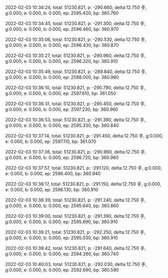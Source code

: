 2022-02-03 10:34:24, total: 51230.821, p: -290.660, delta:12.750 手, g:0.000, e: 0.000, b: 0.000, ep: 2595.420, bp: 360.760

2022-02-03 10:34:45, total: 51230.821, p: -291.300, delta:12.750 手, g:0.000, e: 0.000, b: 0.000, ep: 2596.460, bp: 360.970

2022-02-03 10:35:06, total: 51230.821, p: -290.530, delta:12.750 手, g:0.000, e: 0.000, b: 0.000, ep: 2596.430, bp: 360.870

2022-02-03 10:35:27, total: 51230.821, p: -290.960, delta:12.750 手, g:0.000, e: 0.000, b: 0.000, ep: 2596.320, bp: 360.910

2022-02-03 10:35:49, total: 51230.821, p: -289.840, delta:12.750 手, g:0.000, e: 0.000, b: 0.000, ep: 2598.000, bp: 360.980

2022-02-03 10:36:10, total: 51230.821, p: -290.790, delta:12.750 手, g:0.000, e: 0.000, b: 0.000, ep: 2597.610, bp: 361.050

2022-02-03 10:36:31, total: 51230.821, p: -290.450, delta:12.750 手, g:0.000, e: 0.000, b: 0.000, ep: 2597.230, bp: 360.960

2022-02-03 10:36:53, total: 51230.821, p: -291.390, delta:12.750 手, g:0.000, e: 0.000, b: 0.000, ep: 2595.330, bp: 360.840

2022-02-03 10:37:14, total: 51230.821, p: -291.450, delta:12.750 手, g:0.000, e: 0.000, b: 0.000, ep: 2597.110, bp: 361.070

2022-02-03 10:37:36, total: 51230.821, p: -290.960, delta:12.750 手, g:0.000, e: 0.000, b: 0.000, ep: 2596.720, bp: 360.960

2022-02-03 10:37:57, total: 51230.821, p: -291.120, delta:12.750 手, g:0.000, e: 0.000, b: 0.000, ep: 2596.400, bp: 360.940

2022-02-03 10:38:17, total: 51230.821, p: -291.150, delta:12.750 手, g:0.000, e: 0.000, b: 0.000, ep: 2596.130, bp: 360.910

2022-02-03 10:38:39, total: 51230.821, p: -291.240, delta:12.750 手, g:0.000, e: 0.000, b: 0.000, ep: 2595.640, bp: 360.860

2022-02-03 10:39:00, total: 51230.821, p: -291.390, delta:12.750 手, g:0.000, e: 0.000, b: 0.000, ep: 2595.890, bp: 360.910

2022-02-03 10:39:21, total: 51230.821, p: -292.250, delta:12.750 手, g:0.000, e: 0.000, b: 0.000, ep: 2595.030, bp: 360.910

2022-02-03 10:39:42, total: 51230.821, p: -291.640, delta:12.750 手, g:0.000, e: 0.000, b: 0.000, ep: 2594.280, bp: 360.740

2022-02-03 10:40:03, total: 51230.821, p: -292.030, delta:12.750 手, g:0.000, e: 0.000, b: 0.000, ep: 2592.690, bp: 360.590